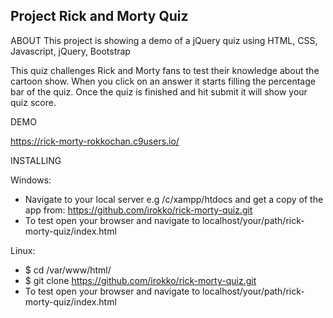 ## Project Rick and Morty Quiz
ABOUT
This project is showing a demo of a jQuery quiz using HTML, CSS, Javascript, jQuery, Bootstrap

This quiz challenges Rick and Morty fans to test their knowledge about the cartoon show.
When you click on an answer it starts filling the percentage bar of the quiz.
Once the quiz is finished and hit submit it will show your quiz score. 

DEMO

https://rick-morty-rokkochan.c9users.io/


INSTALLING

Windows:
* Navigate to your local server e.g /c/xampp/htdocs and get a copy of the app from:
https://github.com/irokko/rick-morty-quiz.git
* To test open your browser and navigate to localhost/your/path/rick-morty-quiz/index.html

Linux:
* $ cd /var/www/html/
* $ git clone https://github.com/irokko/rick-morty-quiz.git
* To test open your browser and navigate to localhost/your/path/rick-morty-quiz/index.html
